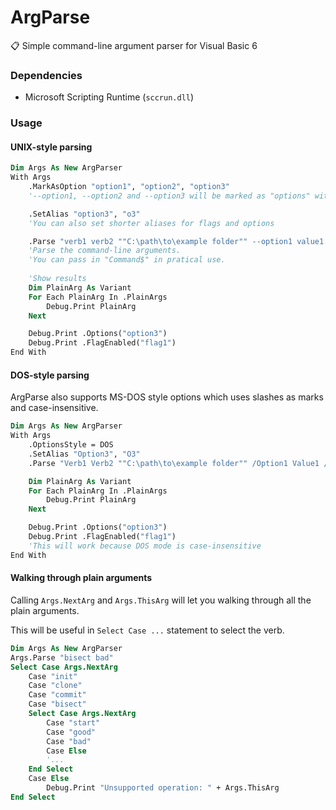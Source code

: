 # ArgParse
📋 Simple command-line argument parser for Visual Basic 6

### Dependencies

- Microsoft Scripting Runtime (`sccrun.dll`)

### Usage

#### UNIX-style parsing

```vb
Dim Args As New ArgParser
With Args
    .MarkAsOption "option1", "option2", "option3"
    '--option1, --option2 and --option3 will be marked as "options" with values

    .SetAlias "option3", "o3"
    'You can also set shorter aliases for flags and options

    .Parse "verb1 verb2 ""C:\path\to\example folder"" --option1 value1 --option2=value2 -o3 value3 --flag1 --flag2"
    'Parse the command-line arguments.
    'You can pass in "Command$" in pratical use.
    
    'Show results
    Dim PlainArg As Variant
    For Each PlainArg In .PlainArgs
        Debug.Print PlainArg
    Next

    Debug.Print .Options("option3")
    Debug.Print .FlagEnabled("flag1")
End With
```

#### DOS-style parsing

ArgParse also supports MS-DOS style options which uses slashes as marks and case-insensitive.

```vb
Dim Args As New ArgParser
With Args
    .OptionsStyle = DOS
    .SetAlias "Option3", "O3"
    .Parse "Verb1 Verb2 ""C:\path\to\example folder"" /Option1 Value1 /Option2:Value2 /O3 Value3 /Flag1 /Flag2"

    Dim PlainArg As Variant
    For Each PlainArg In .PlainArgs
        Debug.Print PlainArg
    Next

    Debug.Print .Options("option3")
    Debug.Print .FlagEnabled("flag1")
    'This will work because DOS mode is case-insensitive
End With
```

#### Walking through plain arguments

Calling `Args.NextArg` and `Args.ThisArg` will let you walking through all the plain arguments.

This will be useful in `Select Case ...` statement to select the verb.

```vb
Dim Args As New ArgParser
Args.Parse "bisect bad"
Select Case Args.NextArg
    Case "init"
    Case "clone"
    Case "commit"
    Case "bisect"
    Select Case Args.NextArg
        Case "start"
        Case "good"
        Case "bad"
        Case Else
        '...
    End Select
    Case Else
        Debug.Print "Unsupported operation: " + Args.ThisArg
End Select
```

